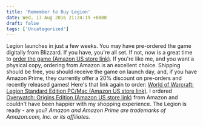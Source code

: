 ```yaml
---
title: 'Remember to Buy Legion'
date: Wed, 17 Aug 2016 21:24:19 +0000
draft: false
tags: ['Uncategorized']
---
```


Legion launches in just a few weeks. You may have pre-ordered the game digitally from Blizzard. If you have, you're all set. If not, now is a great time to [order the game (Amazon US store link)](https://www.amazon.com/World-Warcraft-Legion-Standard-PC-Mac/dp/B017MRX6CM//ref=as_li_ss_tl?ie=UTF8&linkCode=ll1&tag=raida-20&linkId=907ba57e142f9fce0b9fd68e8365cea4). If you're like me, and you want a physical copy, ordering from Amazon is an excellent choice. Shipping should be free, you should receive the game on launch day, and, if you have Amazon Prime, they currently offer a 20% discount on pre-orders and recently released games! Here's that link again to order: [World of Warcraft: Legion Standard Edition PC/Mac (Amazon US store link)](https://www.amazon.com/World-Warcraft-Legion-Standard-PC-Mac/dp/B017MRX6CM//ref=as_li_ss_tl?ie=UTF8&linkCode=ll1&tag=raida-20&linkId=907ba57e142f9fce0b9fd68e8365cea4). I ordered [Overwatch: Origins Edition (Amazon US store link)](https://www.amazon.com/Overwatch-Origins-PC/dp/B017L187YG/ref=as_li_ss_tl?ie=UTF8&linkCode=ll1&tag=raida-20&linkId=3cb486d2ba2f4ed278f104b4e1a386e0) from Amazon and couldn't have been happier with my shopping experience. The Legion is ready - are you? _Amazon and Amazon Prime are trademarks of Amazon.com, Inc. or its affiliates._